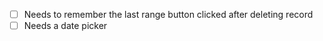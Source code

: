 - [ ] Needs to remember the last range button clicked after deleting record
- [ ] Needs a date picker